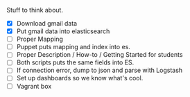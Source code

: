 Stuff to think about.

- [x] Download gmail data
- [x] Put gmail data into elasticsearch
- [ ] Proper Mapping
- [ ] Puppet puts mapping and index into es.
- [ ] Proper Description / How-to / Getting Started for students
- [ ] Both scripts puts the same fields into ES.
- [ ] If connection error, dump to json and parse with Logstash
- [ ] Set up dashboards so we know what's cool.
- [ ] Vagrant box
